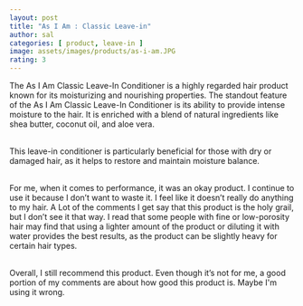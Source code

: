 ```yaml
---
layout: post
title: "As I Am : Classic Leave-in"
author: sal
categories: [ product, leave-in ]
image: assets/images/products/as-i-am.JPG
rating: 3
---
```

The As I Am Classic Leave-In Conditioner is a highly regarded hair product known for its moisturizing and nourishing properties. 
The standout feature of the As I Am Classic Leave-In Conditioner is its ability to provide intense moisture to the hair. It is enriched with a blend of natural ingredients like shea butter, coconut oil, and aloe vera.<br><br> 

This leave-in conditioner is particularly beneficial for those with dry or damaged hair, as it helps to restore and maintain moisture balance.<br><br> 

For me, when it comes to performance, it was an okay product. I continue to use it because I don’t want to waste it. I feel like it doesn’t really do anything to my hair. A Lot of the comments I get say that this product is the holy grail, but I don’t see it that way. I read that some people with fine or low-porosity hair may find that using a lighter amount of the product or diluting it with water provides the best results, as the product can be slightly heavy for certain hair types.<br><br> 

Overall, I still recommend this product. Even though it’s not for me, a good portion of my comments are about how good this product is. Maybe I'm using it wrong.
